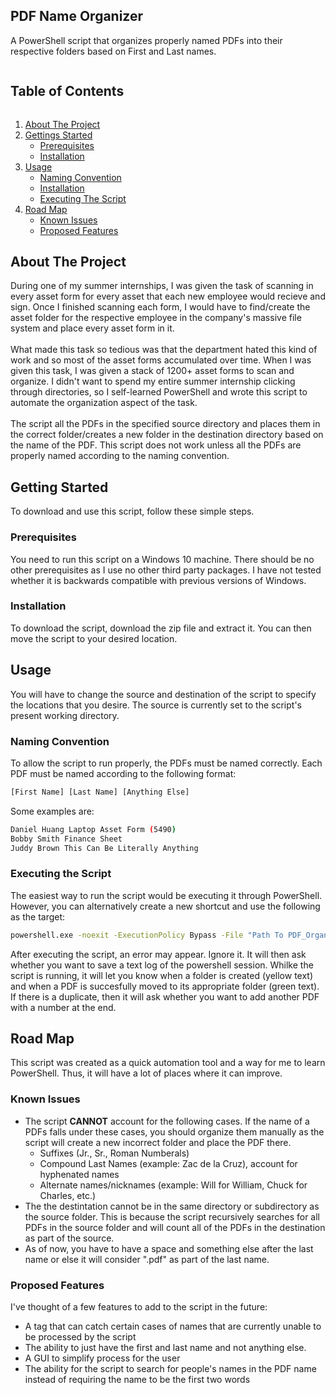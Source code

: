 <!-- Project Title -->
<h2 align="left">PDF Name Organizer</h2>
<p align="left">A PowerShell script that organizes properly named PDFs into their respective folders based on First and Last names.</p>


<!-- Table of Contents -->
<summary><h2 style="display: inline-block">Table of Contents</h2></summary>
<ol> 
	<li>
		<a href="#about-the-project">About The Project</a>
	</li>
	<li><a href="#getting-started">Gettings Started</a>
		<ul>
			<li> <a href="#prerequisites">Prerequisites</a> </li>
			<li> <a href="#installation">Installation</a> </li>
		</ul>
	</li>
	<li><a href="#usage">Usage</a>
		<ul>
			<li> <a href="#naming-convention">Naming Convention</a> </li>
			<li> <a href="#installation">Installation</a> </li>
			<li> <a href="#executing-the-script">Executing The Script</a> </li>
		</ul>
	</li>
	<li><a href="road-map">Road Map</a>
		<ul>
			<li> <a href="known-issues">Known Issues</a> </li>
			<li> <a href="proposed-features">Proposed Features</a> </li>
		</ul>
	</li>
			
</ol>		
	

## About The Project
During one of my summer internships, I was given the task of scanning in every asset form for every asset that each new employee would recieve and sign. Once I finished scanning each form, I would have to find/create the asset folder for the respective employee in the company's massive file system and place every asset form in it. 
</br> </br>
What made this task so tedious was that the department hated this kind of work and so most of the asset forms accumulated over time. When I was given this task, I was given a stack of 1200+ asset forms to scan and organize. I didn't want to spend my entire summer internship clicking through directories, so I self-learned PowerShell and wrote this script to automate the organization aspect of the task.
</br> </br>
The script all the PDFs in the specified source directory and places them in the correct folder/creates a new folder in the destination directory based on the name of the PDF. This script does not work unless all the PDFs are properly named according to the naming convention.

## Getting Started
To download and use this script, follow these simple steps.

### Prerequisites
You need to run this script on a Windows 10 machine. There should be no other prerequisites as I use no other third party packages. I have not tested whether it is backwards compatible with previous versions of Windows.

### Installation
To download the script, download the zip file and extract it. You can then move the script to your desired location. 

## Usage
You will have to change the source and destination of the script to specify the locations that you desire. The source is currently set to the script's present working directory. 

### Naming Convention
To allow the script to run properly, the PDFs must be named correctly. Each PDF must be named according to the following format:
```sh
[First Name] [Last Name] [Anything Else]
```
Some examples are:
```sh
Daniel Huang Laptop Asset Form (5490)
Bobby Smith Finance Sheet
Juddy Brown This Can Be Literally Anything
```

### Executing the Script
The easiest way to run the script would be executing it through PowerShell. However, you can alternatively create a new shortcut and use the following as the target:
```sh
powershell.exe -noexit -ExecutionPolicy Bypass -File "Path To PDF_Organizer.ps1"
```
After executing the script, an error may appear. Ignore it. It will then ask whether you want to save a text log of the powershell session. Whilke the script is running, it will let you know when a folder is created (yellow text) and when a PDF is succesfully moved to its appropriate folder (green text). If there is a duplicate, then it will ask whether you want to add another PDF with a number at the end.

## Road Map
This script was created as a quick automation tool and a way for me to learn PowerShell. Thus, it will have a lot of places where it can improve.

### Known Issues
* The script **CANNOT** account for the following cases. If the name of a PDFs falls under these cases, you should organize them manually as the script will create a new incorrect folder and place the PDF there.
	* Suffixes (Jr., Sr., Roman Numberals)
	* Compound Last Names (example: Zac de la Cruz), account for hyphenated names
	* Alternate names/nicknames (example: Will for William, Chuck for Charles, etc.)
* The the destintation cannot be in the same directory or subdirectory as the source folder. This is because the script recursively searches for all PDFs in the source folder and will count all of the PDFs in the destination as part of the source. 
* As of now, you have to have a space and something else after the last name or else it will consider ".pdf" as part of the last name.

### Proposed Features
I've thought of a few features to add to the script in the future:
* A tag that can catch certain cases of names that are currently unable to be processed by the script
* The ability to just have the first and last name and not anything else.
* A GUI to simplify process for the user
* The ability for the script to search for people's names in the PDF name instead of requiring the name to be the first two words

 
